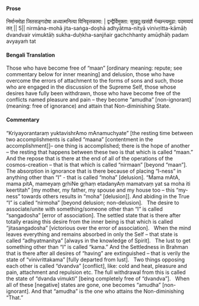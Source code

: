 #### Prose 

निर्मानमोहा जितसङ्गदोषा
अध्यात्मनित्या विनिवृत्तकामा: |
द्वन्द्वैर्विमुक्ता: सुखदु:खसंज्ञै
र्गच्छन्त्यमूढा: पदमव्ययं तत् || 5||
nirmāna-mohā jita-saṅga-doṣhā
adhyātma-nityā vinivṛitta-kāmāḥ
dvandvair vimuktāḥ sukha-duḥkha-sanjñair
gachchhanty amūḍhāḥ padam avyayaṁ tat

 #### Bengali Translation 

Those who have become free of “maan” [ordinary meaning: repute; see commentary below for inner meaning] and delusion, those who have overcome the errors of attachment to the forms of sons and such, those who are engaged in the discussion of the Supreme Self, those whose desires have fully been withdrawn, those who have become free of the conflicts named pleasure and pain – they become “amudha” [non-ignorant] (meaning: free of ignorance) and attain that Non-diminishing State.

 #### Commentary 

“Kriyayorantaraṃ yuktavishrAmo mAnamuchyate” [the resting time between two accomplishments is called “maana” [contentment in the accomplishment]]– one thing is accomplished; there is the hope of another – the resting that happens between these two is that which is called “maan.” And the repose that is there at the end of all of the operations of the cosmos-creation – that is that which is called “nirmaan” [beyond “maan”].
 
The absorption in ignorance that is there because of placing “I-ness” in anything other than “I” - that is called “moha” [delusion]. “Mama mAtA, mama pitA, mameyaṃ gṛhiNe gṛhaṃ etadanyAṃ mamatvaṃ yat sa moha iti keertitah” [my mother, my father, my spouse and my house too – this “my-ness” towards others results in “moha” [delusion]]. And abiding in the True “I” is called “nirmoha” [beyond delusion; non-delusion].
 
The desire to associate/unite with something/someone other than “I” is called “sangadosha” [error of association]. The settled state that is there after totally erasing this desire from the inner being is that which is called “jitasangadosha” [victorious over the error of association].
 
When the mind leaves everything and remains absorbed in only the Self – that state is called “adhyatmanitya” [always in the knowledge of Spirit].
 
The lust to get something other than “I” is called “kama.” And the Settledness in Brahman that is there after all desires of “having” are extinguished – that is verily the state of “vinivrittakama” [fully departed from lust].
 
Two things opposing each other is called “dvandva” [conflict], like: cold and heat, pleasure and pain, attachment and repulsion etc. The full withdrawal from this is called the state of “dvanda vimukti” [being completely free of “dvandva”].
 
When all of these [negative] states are gone, one becomes “amudha” [non-ignorant]. And that “amudha” is the one who attains the Non-diminishing “That.”
